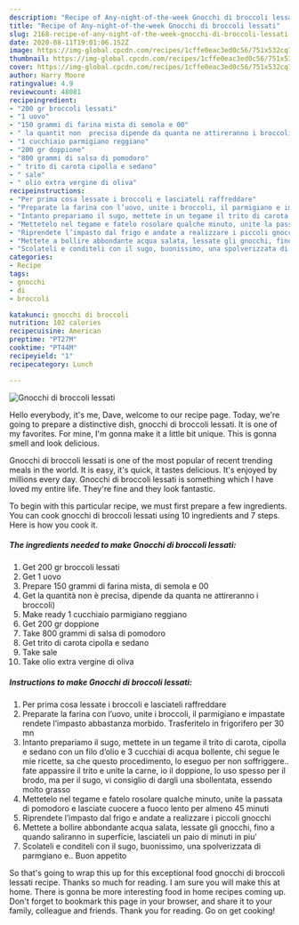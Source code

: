 ```yaml
---
description: "Recipe of Any-night-of-the-week Gnocchi di broccoli lessati"
title: "Recipe of Any-night-of-the-week Gnocchi di broccoli lessati"
slug: 2168-recipe-of-any-night-of-the-week-gnocchi-di-broccoli-lessati
date: 2020-08-11T19:01:06.152Z
image: https://img-global.cpcdn.com/recipes/1cffe0eac3ed0c56/751x532cq70/gnocchi-di-broccoli-lessati-recipe-main-photo.jpg
thumbnail: https://img-global.cpcdn.com/recipes/1cffe0eac3ed0c56/751x532cq70/gnocchi-di-broccoli-lessati-recipe-main-photo.jpg
cover: https://img-global.cpcdn.com/recipes/1cffe0eac3ed0c56/751x532cq70/gnocchi-di-broccoli-lessati-recipe-main-photo.jpg
author: Harry Moore
ratingvalue: 4.9
reviewcount: 48081
recipeingredient:
- "200 gr broccoli lessati"
- "1 uovo"
- "150 grammi di farina mista di semola e 00"
- " la quantit non  precisa dipende da quanta ne attireranno i broccoli"
- "1 cucchiaio parmigiano reggiano"
- "200 gr doppione"
- "800 grammi di salsa di pomodoro"
- " trito di carota cipolla e sedano"
- " sale"
- " olio extra vergine di oliva"
recipeinstructions:
- "Per prima cosa lessate i broccoli e lasciateli raffreddare"
- "Preparate la farina con l’uovo, unite i broccoli, il parmigiano e impastate rendete l’impasto abbastanza morbido. Trasferitelo in frigorifero per 30 mn"
- "Intanto prepariamo il sugo, mettete in un tegame il trito di carota, cipolla e sedano con un filo d’olio e 3 cucchiai di acqua bollente, chi segue le mie ricette, sa che questo procedimento, lo eseguo per non soffriggere.. fate appassire il trito e unite la carne, io il doppione, lo uso spesso per il brodo, ma per il sugo, vi consiglio di dargli una sbollentata, essendo molto grasso"
- "Mettetelo nel tegame e fatelo rosolare qualche minuto, unite la passata di pomodoro e lasciate cuocere a fuoco lento per almeno 45 minuti"
- "Riprendete l’impasto dal frigo e andate a realizzare i piccoli gnocchi"
- "Mettete a bollire abbondante acqua salata, lessate gli gnocchi, fino a quando saliranno in superficie, lasciateli un paio di minuti in piu’"
- "Scolateli e conditeli con il sugo, buonissimo, una spolverizzata di parmgiano e.. Buon appetito"
categories:
- Recipe
tags:
- gnocchi
- di
- broccoli

katakunci: gnocchi di broccoli 
nutrition: 102 calories
recipecuisine: American
preptime: "PT27M"
cooktime: "PT44M"
recipeyield: "1"
recipecategory: Lunch

---
```



![Gnocchi di broccoli lessati](https://img-global.cpcdn.com/recipes/1cffe0eac3ed0c56/751x532cq70/gnocchi-di-broccoli-lessati-recipe-main-photo.jpg)

Hello everybody, it's me, Dave, welcome to our recipe page. Today, we're going to prepare a distinctive dish, gnocchi di broccoli lessati. It is one of my favorites. For mine, I'm gonna make it a little bit unique. This is gonna smell and look delicious.

Gnocchi di broccoli lessati is one of the most popular of recent trending meals in the world. It is easy, it's quick, it tastes delicious. It's enjoyed by millions every day. Gnocchi di broccoli lessati is something which I have loved my entire life. They're fine and they look fantastic.




To begin with this particular recipe, we must first prepare a few ingredients. You can cook gnocchi di broccoli lessati using 10 ingredients and 7 steps. Here is how you cook it.

<!--inarticleads1-->

##### The ingredients needed to make Gnocchi di broccoli lessati:

1. Get 200 gr broccoli lessati
1. Get 1 uovo
1. Prepare 150 grammi di farina mista, di semola e 00
1. Get  la quantità non è precisa, dipende da quanta ne attireranno i broccoli)
1. Make ready 1 cucchiaio parmigiano reggiano
1. Get 200 gr doppione
1. Take 800 grammi di salsa di pomodoro
1. Get  trito di carota cipolla e sedano
1. Take  sale
1. Take  olio extra vergine di oliva




<!--inarticleads2-->

##### Instructions to make Gnocchi di broccoli lessati:

1. Per prima cosa lessate i broccoli e lasciateli raffreddare
1. Preparate la farina con l’uovo, unite i broccoli, il parmigiano e impastate rendete l’impasto abbastanza morbido. Trasferitelo in frigorifero per 30 mn
1. Intanto prepariamo il sugo, mettete in un tegame il trito di carota, cipolla e sedano con un filo d’olio e 3 cucchiai di acqua bollente, chi segue le mie ricette, sa che questo procedimento, lo eseguo per non soffriggere.. fate appassire il trito e unite la carne, io il doppione, lo uso spesso per il brodo, ma per il sugo, vi consiglio di dargli una sbollentata, essendo molto grasso
1. Mettetelo nel tegame e fatelo rosolare qualche minuto, unite la passata di pomodoro e lasciate cuocere a fuoco lento per almeno 45 minuti
1. Riprendete l’impasto dal frigo e andate a realizzare i piccoli gnocchi
1. Mettete a bollire abbondante acqua salata, lessate gli gnocchi, fino a quando saliranno in superficie, lasciateli un paio di minuti in piu’
1. Scolateli e conditeli con il sugo, buonissimo, una spolverizzata di parmgiano e.. Buon appetito




So that's going to wrap this up for this exceptional food gnocchi di broccoli lessati recipe. Thanks so much for reading. I am sure you will make this at home. There is gonna be more interesting food in home recipes coming up. Don't forget to bookmark this page in your browser, and share it to your family, colleague and friends. Thank you for reading. Go on get cooking!

